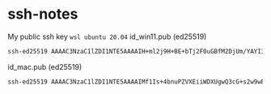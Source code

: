 # ssh-notes
My public ssh key ``` wsl ubuntu 20.04 ```
id_win11.pub (ed25519)
```sh
ssh-ed25519 AAAAC3NzaC1lZDI1NTE5AAAAIH+ml2j9H+BE+bTj2F0uGBfM2DjUm/YAYI3/QmvGIUWR preet@th-blitz
```
id_mac.pub (ed25519)
```sh
ssh-ed25519 AAAAC3NzaC1lZDI1NTE5AAAAIMf1Is+4bnuPZVXEiiWDXUgwQ3cG+s2w9wEnUU+iUV2g preeth-raksh@Preethams-a-Pro.lan
```
